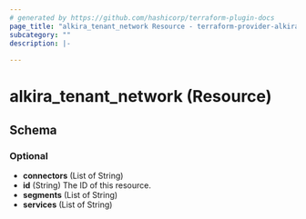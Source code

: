 ```yaml
---
# generated by https://github.com/hashicorp/terraform-plugin-docs
page_title: "alkira_tenant_network Resource - terraform-provider-alkira"
subcategory: ""
description: |-
  
---
```


# alkira_tenant_network (Resource)





<!-- schema generated by tfplugindocs -->
## Schema

### Optional

- **connectors** (List of String)
- **id** (String) The ID of this resource.
- **segments** (List of String)
- **services** (List of String)


